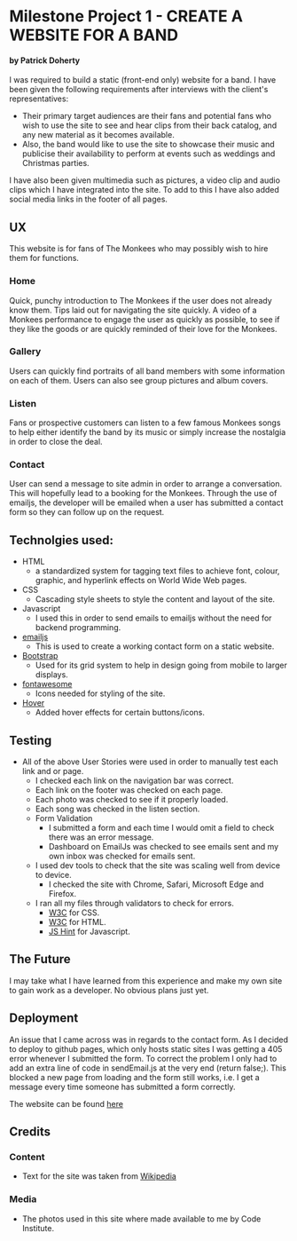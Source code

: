 # Milestone Project 1 - CREATE A WEBSITE FOR A BAND
#### by Patrick Doherty

I was required to build a static (front-end only) website for a band. I have been given the following requirements after interviews
with the client's representatives:

- Their primary target audiences are their fans and potential fans who wish to use the site to see and hear clips from their back catalog, and any new material as it becomes available.
- Also, the band would like to use the site to showcase their music and publicise their availability to perform at events such as weddings and Christmas parties.

I have also been given multimedia such as pictures, a video clip and audio clips which I have integrated into the site.
To add to this I have also added social media links in the footer of all pages. 

## UX
This website is for fans of The Monkees who may possibly wish to hire them for functions.

### Home
Quick, punchy introduction to The Monkees if the user does not already 
know them. Tips laid out for navigating the site quickly. A video of a Monkees 
performance to engage the user as quickly as possible, to see if they like the 
goods or are quickly reminded of their love for the Monkees.

### Gallery
Users can quickly find portraits of all band members with some information on 
each of them. Users can also see group pictures and album covers. 

### Listen 
Fans or prospective customers can listen to a few famous Monkees songs to help 
either identify the band by its music or simply increase the nostalgia in order
to close the deal.

### Contact
User can send a message to site admin in order to arrange a conversation. 
This will hopefully lead to a booking for the Monkees.
Through the use of emailjs, the developer will be emailed when a user has 
submitted a contact form so they can follow up on the request. 


## Technolgies used:

- HTML
    - a standardized system for tagging text files to achieve font, colour, graphic, and hyperlink effects on World Wide Web pages.
- CSS
    - Cascading style sheets to style the content and layout of the site.
- Javascript
    - I used this in order to send emails to emailjs without the need for backend programming. 
- [emailjs](http://www.emailjs.com/) 
    - This is used to create a working contact form on a static website.
- [Bootstrap](https://getbootstrap.com/)
    - Used for its grid system to help in design going from mobile to larger displays.
- [fontawesome](https://fontawesome.com/)
    - Icons needed for styling of the site. 
- [Hover](http://ianlunn.github.io/Hover/)
    - Added hover effects for certain buttons/icons. 


## Testing

- All of the above User Stories were used in order to manually test each link and or page.
    - I checked each link on the navigation bar was correct.
    - Each link on the footer was checked on each page. 
    - Each photo was checked to see if it properly loaded. 
    - Each song was checked in the listen section.
    - Form Validation
        - I submitted a form and each time I would omit a field to check there was an error message.
        - Dashboard on EmailJs was checked to see emails sent and my own inbox was checked for emails sent.
    - I used dev tools to check that the site was scaling well from device to device. 
        - I checked the site with Chrome, Safari, Microsoft Edge and Firefox.
    - I ran all my files through validators to check for errors.
        - [W3C](https://jigsaw.w3.org/css-validator/) for CSS.
        - [W3C](https://validator.w3.org/) for HTML.
        - [JS Hint](http://jshint.com/) for Javascript.


## The Future
I may take what I have learned from this experience and make my own site to gain work as a developer. 
No obvious plans just yet.

## Deployment 

An issue that I came across was in regards to the contact form. As I decided to deploy to github pages,
which only hosts static sites I was getting a 405 error whenever I submitted the form. To correct the problem
I only had to add an extra line of code in sendEmail.js at the very end (return false;). This blocked a new page from loading 
and the form still works, i.e. I get a message every time someone has submitted a form correctly.

The website can be found [here](https://bad-gandalf.github.io/milestone1-website-for-band/)

## Credits

### Content
- Text for the site was taken from [Wikipedia](https://en.wikipedia.org/wiki/The_Monkees)

### Media
- The photos used in this site where made available to me by Code Institute.

